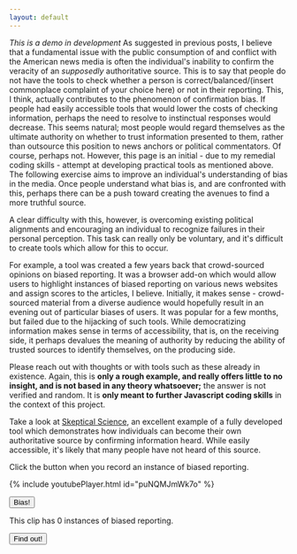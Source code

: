 ```yaml
---
layout: default
---
```


*This is a demo in development*
As suggested in previous posts, I believe that a fundamental issue with the public consumption of and conflict with the American news media is often the individual's inability to confirm the veracity of an *supposedly* authoritative source. This is to say that people do not have the tools to check whether a person is correct/balanced/(insert commonplace complaint of your choice here) or not in their reporting. This, I think, actually contributes to the phenomenon of confirmation bias. If people had easily accessible tools that would lower the costs of checking information, perhaps the need to resolve to instinctual responses would decrease. This seems natural; most people would regard themselves as the ultimate authority on whether to trust information presented to them, rather than outsource this position to news anchors or political commentators. Of course, perhaps not. However, this page is an initial - due to my remedial coding skills - attempt at developing practical tools as mentioned above. The following exercise aims to improve an individual's understanding of bias in the media. Once people understand what bias is, and are confronted with this, perhaps there can be a push toward creating the avenues to find a more truthful source.

A clear difficulty with this, however, is overcoming existing political alignments and encouraging an individual to recognize failures in their personal perception. This task can really only be voluntary, and it's difficult to create tools which allow for this to occur.

For example, a tool was created a few years back that crowd-sourced opinions on biased reporting. It was a browser add-on which would allow users to highlight instances of biased reporting on various news websites and assign scores to the articles, I believe. Initially, it makes sense - crowd-sourced material from a diverse audience would hopefully result in an evening out of particular biases of users. It was popular for a few months, but failed due to the hijacking of such tools. While democratizing information makes sense in terms of accessibility, that is, on the receiving side, it perhaps devalues the meaning of authority by reducing the ability of trusted sources to identify themselves, on the producing side.

Please reach out with thoughts or with tools such as these already in existence. Again, this is **only a rough example, and really offers little to no insight, and is not based in any theory whatsoever;** the answer is not verified and random. It is **only meant to further Javascript coding skills** in the context of this project.

Take a look at [Skeptical Science](https://www.skepticalscience.com/), an excellent example of a fully developed tool which demonstrates how individuals can become their own authoritative source by confirming information heard. While easily accessible, it's likely that many people have not heard of this source.

Click the button when you record an instance of biased reporting.

{% include youtubePlayer.html id="puNQMJmWk7o" %}
<script>
var clicks = 0;
function onClick() {
    clicks += 1;
    document.getElementById("clicks").innerHTML = clicks;
};
</script>
<button type="button" onClick="onClick()">Bias!</button>
<p>This clip has <a id="clicks">0</a> instances of biased reporting.</p>

<script>
function result() {
  if (clicks == 23) {
      alert("Congratulations!");
    } else {
      alert("Sorry! It was 23; read about bias below!");  
    }
  }
</script>

<button onClick="result()">Find out!</button>
